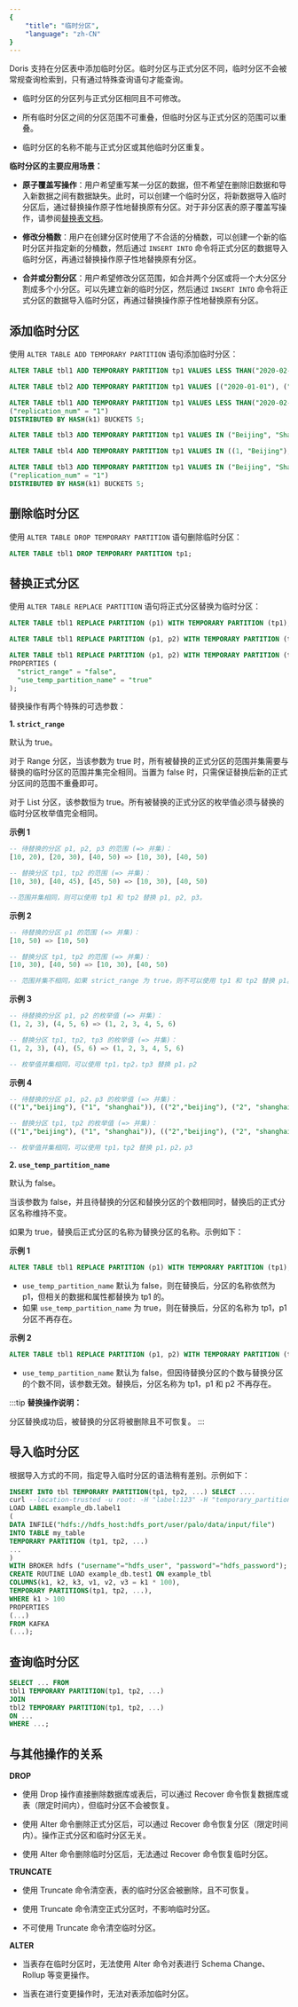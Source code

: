 ```yaml
---
{
    "title": "临时分区",
    "language": "zh-CN"
}
---
```


Doris 支持在分区表中添加临时分区。临时分区与正式分区不同，临时分区不会被常规查询检索到，只有通过特殊查询语句才能查询。

- 临时分区的分区列与正式分区相同且不可修改。

- 所有临时分区之间的分区范围不可重叠，但临时分区与正式分区的范围可以重叠。

- 临时分区的名称不能与正式分区或其他临时分区重复。

**临时分区的主要应用场景：**

- **原子覆盖写操作**：用户希望重写某一分区的数据，但不希望在删除旧数据和导入新数据之间有数据缺失。此时，可以创建一个临时分区，将新数据导入临时分区后，通过替换操作原子性地替换原有分区。对于非分区表的原子覆盖写操作，请参阅[替换表文档](../../data-operate/delete/atomicity-replace)。

- **修改分桶数**：用户在创建分区时使用了不合适的分桶数，可以创建一个新的临时分区并指定新的分桶数，然后通过 `INSERT INTO` 命令将正式分区的数据导入临时分区，再通过替换操作原子性地替换原有分区。

- **合并或分割分区**：用户希望修改分区范围，如合并两个分区或将一个大分区分割成多个小分区。可以先建立新的临时分区，然后通过 `INSERT INTO` 命令将正式分区的数据导入临时分区，再通过替换操作原子性地替换原有分区。

## 添加临时分区

使用 `ALTER TABLE ADD TEMPORARY PARTITION` 语句添加临时分区：

```sql
ALTER TABLE tbl1 ADD TEMPORARY PARTITION tp1 VALUES LESS THAN("2020-02-01");

ALTER TABLE tbl2 ADD TEMPORARY PARTITION tp1 VALUES [("2020-01-01"), ("2020-02-01"));

ALTER TABLE tbl1 ADD TEMPORARY PARTITION tp1 VALUES LESS THAN("2020-02-01")
("replication_num" = "1")
DISTRIBUTED BY HASH(k1) BUCKETS 5;

ALTER TABLE tbl3 ADD TEMPORARY PARTITION tp1 VALUES IN ("Beijing", "Shanghai");

ALTER TABLE tbl4 ADD TEMPORARY PARTITION tp1 VALUES IN ((1, "Beijing"), (1, "Shanghai"));

ALTER TABLE tbl3 ADD TEMPORARY PARTITION tp1 VALUES IN ("Beijing", "Shanghai")
("replication_num" = "1")
DISTRIBUTED BY HASH(k1) BUCKETS 5;
```


## 删除临时分区

使用 `ALTER TABLE DROP TEMPORARY PARTITION` 语句删除临时分区：

```sql
ALTER TABLE tbl1 DROP TEMPORARY PARTITION tp1;
```

## 替换正式分区

使用 `ALTER TABLE REPLACE PARTITION` 语句将正式分区替换为临时分区：

```sql
ALTER TABLE tbl1 REPLACE PARTITION (p1) WITH TEMPORARY PARTITION (tp1);

ALTER TABLE tbl1 REPLACE PARTITION (p1, p2) WITH TEMPORARY PARTITION (tp1, tp2, tp3);

ALTER TABLE tbl1 REPLACE PARTITION (p1, p2) WITH TEMPORARY PARTITION (tp1, tp2)
PROPERTIES (
  "strict_range" = "false",
  "use_temp_partition_name" = "true"
);
```
替换操作有两个特殊的可选参数：

**1. `strict_range`**

默认为 true。

对于 Range 分区，当该参数为 true 时，所有被替换的正式分区的范围并集需要与替换的临时分区的范围并集完全相同。当置为 false 时，只需保证替换后新的正式分区间的范围不重叠即可。

对于 List 分区，该参数恒为 true。所有被替换的正式分区的枚举值必须与替换的临时分区枚举值完全相同。

**示例 1**

```sql
-- 待替换的分区 p1, p2, p3 的范围 (=> 并集)：
[10, 20), [20, 30), [40, 50) => [10, 30), [40, 50)

-- 替换分区 tp1, tp2 的范围 (=> 并集)：
[10, 30), [40, 45), [45, 50) => [10, 30), [40, 50)

--范围并集相同，则可以使用 tp1 和 tp2 替换 p1, p2, p3。
```

**示例 2**

```sql
-- 待替换的分区 p1 的范围 (=> 并集)：
[10, 50) => [10, 50)

-- 替换分区 tp1, tp2 的范围 (=> 并集)：
[10, 30), [40, 50) => [10, 30), [40, 50)

-- 范围并集不相同，如果 strict_range 为 true，则不可以使用 tp1 和 tp2 替换 p1。如果为 false，且替换后的两个分区范围 [10, 30), [40, 50) 和其他正式分区不重叠，则可以替换。
```

**示例 3**

```sql
-- 待替换的分区 p1, p2 的枚举值 (=> 并集)：
(1, 2, 3), (4, 5, 6) => (1, 2, 3, 4, 5, 6)

-- 替换分区 tp1, tp2, tp3 的枚举值 (=> 并集)：
(1, 2, 3), (4), (5, 6) => (1, 2, 3, 4, 5, 6)

-- 枚举值并集相同，可以使用 tp1，tp2，tp3 替换 p1，p2
```

**示例 4**

```sql
-- 待替换的分区 p1, p2，p3 的枚举值 (=> 并集)：
(("1","beijing"), ("1", "shanghai")), (("2","beijing"), ("2", "shanghai")), (("3","beijing"), ("3", "shanghai")) => (("1","beijing"), ("1", "shanghai"), ("2","beijing"), ("2", "shanghai"), ("3","beijing"), ("3", "shanghai"))

-- 替换分区 tp1, tp2 的枚举值 (=> 并集)：
(("1","beijing"), ("1", "shanghai")), (("2","beijing"), ("2", "shanghai"), ("3","beijing"), ("3", "shanghai")) => (("1","beijing"), ("1", "shanghai"), ("2","beijing"), ("2", "shanghai"), ("3","beijing"), ("3", "shanghai"))

-- 枚举值并集相同，可以使用 tp1，tp2 替换 p1，p2，p3
```

**2. `use_temp_partition_name`**

默认为 false。

当该参数为 false，并且待替换的分区和替换分区的个数相同时，替换后的正式分区名称维持不变。

如果为 true，替换后正式分区的名称为替换分区的名称。示例如下：

**示例 1**

```sql
ALTER TABLE tbl1 REPLACE PARTITION (p1) WITH TEMPORARY PARTITION (tp1);
```

- `use_temp_partition_name` 默认为 false，则在替换后，分区的名称依然为 p1，但相关的数据和属性都替换为 tp1 的。
- 如果 `use_temp_partition_name` 为 true，则在替换后，分区的名称为 tp1，p1 分区不再存在。

**示例 2**

```sql
ALTER TABLE tbl1 REPLACE PARTITION (p1, p2) WITH TEMPORARY PARTITION (tp1);
```

- `use_temp_partition_name` 默认为 false，但因待替换分区的个数与替换分区的个数不同，该参数无效。替换后，分区名称为 tp1，p1 和 p2 不再存在。

:::tip
**替换操作说明：**

分区替换成功后，被替换的分区将被删除且不可恢复。
:::

## 导入临时分区

根据导入方式的不同，指定导入临时分区的语法稍有差别。示例如下：

```sql
INSERT INTO tbl TEMPORARY PARTITION(tp1, tp2, ...) SELECT ....
curl --location-trusted -u root: -H "label:123" -H "temporary_partitions: tp1, tp2, ..." -T testData http://host:port/api/testDb/testTbl/_stream_load    
LOAD LABEL example_db.label1
(
DATA INFILE("hdfs://hdfs_host:hdfs_port/user/palo/data/input/file")
INTO TABLE my_table
TEMPORARY PARTITION (tp1, tp2, ...)
...
)
WITH BROKER hdfs ("username"="hdfs_user", "password"="hdfs_password");
CREATE ROUTINE LOAD example_db.test1 ON example_tbl
COLUMNS(k1, k2, k3, v1, v2, v3 = k1 * 100),
TEMPORARY PARTITIONS(tp1, tp2, ...),
WHERE k1 > 100
PROPERTIES
(...)
FROM KAFKA
(...);
```

## 查询临时分区

```sql
SELECT ... FROM
tbl1 TEMPORARY PARTITION(tp1, tp2, ...)
JOIN
tbl2 TEMPORARY PARTITION(tp1, tp2, ...)
ON ...
WHERE ...;
```

## 与其他操作的关系

**DROP**

- 使用 Drop 操作直接删除数据库或表后，可以通过 Recover 命令恢复数据库或表（限定时间内），但临时分区不会被恢复。

- 使用 Alter 命令删除正式分区后，可以通过 Recover 命令恢复分区（限定时间内）。操作正式分区和临时分区无关。

- 使用 Alter 命令删除临时分区后，无法通过 Recover 命令恢复临时分区。

**TRUNCATE**

- 使用 Truncate 命令清空表，表的临时分区会被删除，且不可恢复。

- 使用 Truncate 命令清空正式分区时，不影响临时分区。

- 不可使用 Truncate 命令清空临时分区。

**ALTER**

- 当表存在临时分区时，无法使用 Alter 命令对表进行 Schema Change、Rollup 等变更操作。

- 当表在进行变更操作时，无法对表添加临时分区。